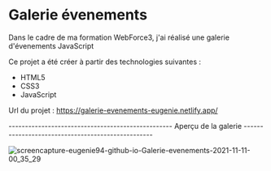 # Galerie évenements

Dans le cadre de ma formation WebForce3, j'ai réalisé une galerie d'évenements JavaScript

Ce projet a été créer à partir des technologies suivantes :

- HTML5
- CSS3
- JavaScript

Url du projet : https://galerie-evenements-eugenie.netlify.app/

-------------------------------------------------- Aperçu de la galerie --------------------------------------------------

![screencapture-eugenie94-github-io-Galerie-evenements-2021-11-11-00_35_29](https://user-images.githubusercontent.com/58372973/141210654-56c7a422-0890-45f8-80d2-6fc37724259e.png)
